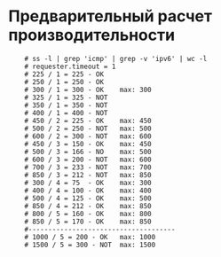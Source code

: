 # Предварительный расчет производительности
        # ss -l | grep 'icmp' | grep -v 'ipv6' | wc -l
        # requester.timeout = 1
        # 225 / 1 = 225 - OK
        # 250 / 1 = 250 - OK
        # 300 / 1 = 300 - OK    max: 300
        # 325 / 1 = 325 - NOT
        # 350 / 1 = 350 - NOT
        # 400 / 1 = 400 - NOT
        # 450 / 2 = 225 - OK    max: 450
        # 500 / 2 = 250 - NOT   max: 500
        # 600 / 2 = 300 - NOT   max: 600
        # 450 / 3 = 150 - OK    max: 450
        # 500 / 3 = 166 - NO    max: 500
        # 600 / 3 = 200 - NOT   max: 600
        # 700 / 3 = 233 - NOT   max: 700
        # 850 / 3 = 212 - NOT   max: 850
        # 300 / 4 = 75  - OK    max: 300
        # 400 / 4 = 100 - OK    max: 400
        # 500 / 4 = 125 - OK    max: 500
        # 850 / 4 = 212 - OK    max: 850
        # 800 / 5 = 160 - OK    max: 800
        # 850 / 5 = 170 - OK    max: 850
        #-------------------------------------
        # 1000 / 5 = 200 - OK   max: 1000
        # 1500 / 5 = 300 - NOT  max: 1500
